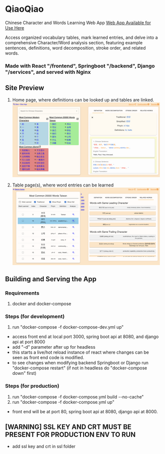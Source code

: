 # QiaoQiao
Chinese Character and Words Learning Web App [Web App Available for Use Here](https://www.qiaoqiao.online)<br> 

Access organized vocabulary tables, mark learned entries, and delve into a comprehensive Character/Word analysis section, featuring example sentences, definitions, word decomposition, stroke order, and related words.

### Made with React "/frontend", Springboot "/backend", Django "/services", and served with Nginx 

## Site Preview
1. Home page, where definitions can be looked up and tables are linked.
![welcome-page.png](assets%2Fwelcome-page.png)

2. Table page(s), where word entries can be learned 
![table-view-page.png](assets%2Ftable-view-page.png)

## Building and Serving the App
### Requirements
1. docker and docker-compose 

### Steps (for development)
1. run "docker-compose -f docker-compose-dev.yml up" 
- access front end at local port 3000, spring boot api at 8080, and django api at port 8000
- add "-d" parameter after up for headless
- this starts a live/hot reload instance of react where
changes can be seen as front end code is modified. 
- to see changes when modifying backend Springboot or Django
run "docker-compose restart" (if not in headless do "docker-compose down" first)

### Steps (for production) 
1. run "docker-compose -f docker-compose.yml build --no-cache"
2. run "docker-compose -f docker-compose.yml up"
- front end will be at port 80, spring boot api at 8080, django api at 8000.

## [WARNING] SSL KEY AND CRT MUST BE PRESENT FOR PRODUCTION ENV TO RUN
* add ssl key and crt in ssl folder 


